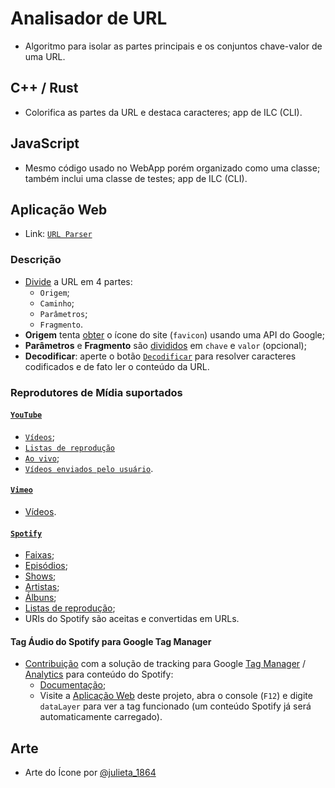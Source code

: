 # Analisador de URL

- Algoritmo para isolar as partes principais e os conjuntos chave-valor de uma URL.

## C++ / Rust

- Colorifica as partes da URL e destaca caracteres; app de ILC (CLI).

## JavaScript

- Mesmo código usado no WebApp porém organizado como uma classe; também inclui uma classe de testes; app de ILC (CLI).

## Aplicação Web 

- Link: [`URL Parser`](https://tomasfn87.github.io/url-parser?utm_source=github&utm_medium=readme-br)

### Descrição

- [Divide](https://github.com/tomasfn87/url-parser/blob/main/index.html#L58) a URL em 4 partes:
  - `Origem`;
  - `Caminho`;
  - `Parâmetros`;
  - `Fragmento`.
- **Origem** tenta [obter](https://github.com/tomasfn87/url-parser/blob/main/index.html#L242) o ícone do site (`favicon`) usando uma API do Google;
- **Parâmetros** e **Fragmento** são [divididos](https://github.com/tomasfn87/url-parser/blob/main/index.html#L25) em `chave` e `valor` (opcional);
- **Decodificar**: aperte o botão [`Decodificar`](https://github.com/tomasfn87/url-parser/blob/main/index.html#L185) para resolver caracteres codificados e de fato ler o conteúdo da URL.

### Reprodutores de Mídia suportados

#### [`YouTube`](https://www.youtube.com)

- [`Vídeos`](https://github.com/tomasfn87/url-parser/blob/main/index.html#L372);
- [`Listas de reprodução`](https://github.com/tomasfn87/url-parser/blob/main/index.html#L339;)
- [`Ao vivo`](https://github.com/tomasfn87/url-parser/blob/main/index.html#L413);
- [`Vídeos enviados pelo usuário`](https://github.com/tomasfn87/url-parser/blob/main/index.html#L439).

#### [`Vimeo`](https://www.vimeo.com)

- [Vídeos](https://github.com/tomasfn87/url-parser/blob/main/index.html#L472).

#### [`Spotify`](https://www.spotify.com)

- [Faixas](https://github.com/tomasfn87/url-parser/blob/main/index.html#L493);
- [Episódios](https://github.com/tomasfn87/url-parser/blob/main/index.html#L493);
- [Shows](https://github.com/tomasfn87/url-parser/blob/main/index.html#L493);
- [Artistas](https://github.com/tomasfn87/url-parser/blob/main/index.html#L493);
- [Álbuns](https://github.com/tomasfn87/url-parser/blob/main/index.html#L493);
- [Listas de reprodução](https://github.com/tomasfn87/url-parser/blob/main/index.html#L493);
- URIs do Spotify são aceitas e convertidas em URLs.

#### Tag Áudio do Spotify para Google Tag Manager

- [Contribuição](https://community.spotify.com/t5/Spotify-for-Developers/Spotify-iFrame-tracking-via-GTM-Any-code/m-p/6945950) com a solução de tracking para Google [Tag Manager](https://tagmanager.google.com) / [Analytics](https://analytics.google.com) para conteúdo do Spotify:
  - [Documentação](https://github.com/tomasfn87/url-parser/blob/main/gtm/spotify-audio.json.pt-br.md);
  - Visite a [Aplicação Web](https://tomasfn87.github.io/url-parser?spotifycontent=artist:1nJvji2KIlWSseXRSlNYsC&utm_source=github&utm_medium=readme-br) deste projeto, abra o console (`F12`) e digite `dataLayer` para ver a tag funcionado (um conteúdo Spotify já será automaticamente carregado).

## Arte

- Arte do Ícone por [@julieta_1864](https://instagram.com/julieta_1864)
